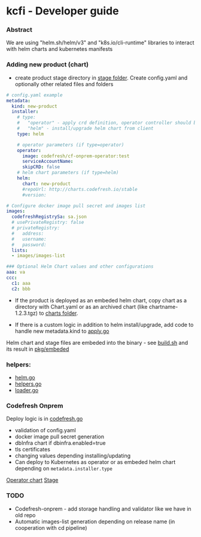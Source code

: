 # kcfi - Developer guide

### Abstract
We are using "helm.sh/helm/v3" and "k8s.io/cli-runtime" libraries to interact with helm charts and kubernetes manifests

### Adding new product (chart)
- create product stage directory in [stage folder](stage/). Create config.yaml and optionally other related files and folders
```yaml
# config.yaml example
metadata: 
  kind: new-product
  installer: 
    # type: 
    #   "operator" - apply crd definition, operator controller should be running in the cluster or kcfi code should run it
    #   "helm" - install/upgrade helm chart from client
    type: helm

    # operator parameters (if type=operator)
    operator:
      image: codefresh/cf-onprem-operator:test
      serviceAccountName:
      skipCRD: false
    # helm chart parameters (if type=helm)
    helm:
      chart: new-product
      #repoUrl: http://charts.codefresh.io/stable
      #version:

# Configure docker image pull secret and images list
images:
  codefreshRegistrySa: sa.json
  # usePrivateRegistry: false
  # privateRegistry:
  #   address:
  #   username:
  #   password:
  lists:
  - images/images-list

### Optional Helm Chart values and other configurations
aaa: va
ccc:
  c1: aaa
  c2: bbb
```
- If the product is deployed as an embeded helm chart, copy chart as a directory with Chart.yaml or as an archived chart (like chartname-1.2.3.tgz) to [charts folder](charts/).

- If there is a custom logic in addition to helm install/upgrade, add code to handle new metadata.kind to [apply.go](pkg/action/apply.go)

Helm chart and stage files are embeded into the binary - see [build.sh](hack/build.sh) and its result in [pkg/embeded](pkg/embeded)

### helpers:
- [helm.go](pkg/action/helm.go)
- [helpers.go](pkg/action/helpers.go)
- [loader.go](pkg/charts/loader.go)

### Codefresh Onprem
Deploy logic is in [codefresh.go](pkg/apply/codefresh.go)
- validation of config.yaml
- docker image pull secret generation
- dbInfra chart if dbinfra.enabled=true
- tls certificates 
- changing values depending installing/updating
- Can deploy to Kubernetes as operator or as embeded helm chart depending on `metadata.installer.type`

[Operator chart](charts/codefresh-operator)
[Stage](stage/codefresh)

### TODO
* Codefresh-onprem - add storage handling and validator like we have in old repo 
* Automatic images-list generation depending on release name (in cooperation with cd pipeline)













